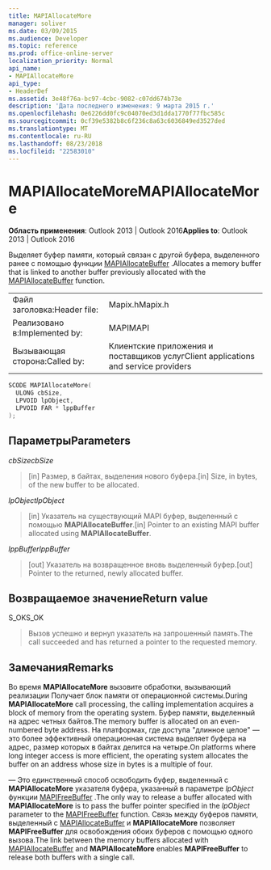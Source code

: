 ```yaml
---
title: MAPIAllocateMore
manager: soliver
ms.date: 03/09/2015
ms.audience: Developer
ms.topic: reference
ms.prod: office-online-server
localization_priority: Normal
api_name:
- MAPIAllocateMore
api_type:
- HeaderDef
ms.assetid: 3e48f76a-bc97-4cbc-9082-c07dd674b73e
description: 'Дата последнего изменения: 9 марта 2015 г.'
ms.openlocfilehash: 0e6226dd0fc9c04070ed3d1dda1770f77fbc585c
ms.sourcegitcommit: 0cf39e5382b8c6f236c8a63c6036849ed3527ded
ms.translationtype: MT
ms.contentlocale: ru-RU
ms.lasthandoff: 08/23/2018
ms.locfileid: "22583010"
---
```

# <a name="mapiallocatemore"></a><span data-ttu-id="bbf15-103">MAPIAllocateMore</span><span class="sxs-lookup"><span data-stu-id="bbf15-103">MAPIAllocateMore</span></span>

  
  
<span data-ttu-id="bbf15-104">**Область применения**: Outlook 2013 | Outlook 2016</span><span class="sxs-lookup"><span data-stu-id="bbf15-104">**Applies to**: Outlook 2013 | Outlook 2016</span></span> 
  
<span data-ttu-id="bbf15-105">Выделяет буфер памяти, который связан с другой буфера, выделенного ранее с помощью функции [MAPIAllocateBuffer](mapiallocatebuffer.md) .</span><span class="sxs-lookup"><span data-stu-id="bbf15-105">Allocates a memory buffer that is linked to another buffer previously allocated with the [MAPIAllocateBuffer](mapiallocatebuffer.md) function.</span></span> 
  
|||
|:-----|:-----|
|<span data-ttu-id="bbf15-106">Файл заголовка:</span><span class="sxs-lookup"><span data-stu-id="bbf15-106">Header file:</span></span>  <br/> |<span data-ttu-id="bbf15-107">Mapix.h</span><span class="sxs-lookup"><span data-stu-id="bbf15-107">Mapix.h</span></span>  <br/> |
|<span data-ttu-id="bbf15-108">Реализовано в:</span><span class="sxs-lookup"><span data-stu-id="bbf15-108">Implemented by:</span></span>  <br/> |<span data-ttu-id="bbf15-109">MAPI</span><span class="sxs-lookup"><span data-stu-id="bbf15-109">MAPI</span></span>  <br/> |
|<span data-ttu-id="bbf15-110">Вызывающая сторона:</span><span class="sxs-lookup"><span data-stu-id="bbf15-110">Called by:</span></span>  <br/> |<span data-ttu-id="bbf15-111">Клиентские приложения и поставщиков услуг</span><span class="sxs-lookup"><span data-stu-id="bbf15-111">Client applications and service providers</span></span>  <br/> |
   
```cpp
SCODE MAPIAllocateMore(
  ULONG cbSize,
  LPVOID lpObject,
  LPVOID FAR * lppBuffer
);
```

## <a name="parameters"></a><span data-ttu-id="bbf15-112">Параметры</span><span class="sxs-lookup"><span data-stu-id="bbf15-112">Parameters</span></span>

 <span data-ttu-id="bbf15-113">_cbSize_</span><span class="sxs-lookup"><span data-stu-id="bbf15-113">_cbSize_</span></span>
  
> <span data-ttu-id="bbf15-114">[in] Размер, в байтах, выделения нового буфера.</span><span class="sxs-lookup"><span data-stu-id="bbf15-114">[in] Size, in bytes, of the new buffer to be allocated.</span></span> 
    
 <span data-ttu-id="bbf15-115">_lpObject_</span><span class="sxs-lookup"><span data-stu-id="bbf15-115">_lpObject_</span></span>
  
> <span data-ttu-id="bbf15-116">[in] Указатель на существующий MAPI буфер, выделенный с помощью **MAPIAllocateBuffer**.</span><span class="sxs-lookup"><span data-stu-id="bbf15-116">[in] Pointer to an existing MAPI buffer allocated using **MAPIAllocateBuffer**.</span></span>
    
 <span data-ttu-id="bbf15-117">_lppBuffer_</span><span class="sxs-lookup"><span data-stu-id="bbf15-117">_lppBuffer_</span></span>
  
> <span data-ttu-id="bbf15-118">[out] Указатель на возвращенное вновь выделенный буфер.</span><span class="sxs-lookup"><span data-stu-id="bbf15-118">[out] Pointer to the returned, newly allocated buffer.</span></span>
    
## <a name="return-value"></a><span data-ttu-id="bbf15-119">Возвращаемое значение</span><span class="sxs-lookup"><span data-stu-id="bbf15-119">Return value</span></span>

<span data-ttu-id="bbf15-120">S_OK</span><span class="sxs-lookup"><span data-stu-id="bbf15-120">S_OK</span></span> 
  
> <span data-ttu-id="bbf15-121">Вызов успешно и вернул указатель на запрошенный память.</span><span class="sxs-lookup"><span data-stu-id="bbf15-121">The call succeeded and has returned a pointer to the requested memory.</span></span>
    
## <a name="remarks"></a><span data-ttu-id="bbf15-122">Замечания</span><span class="sxs-lookup"><span data-stu-id="bbf15-122">Remarks</span></span>

<span data-ttu-id="bbf15-123">Во время **MAPIAllocateMore** вызовите обработки, вызывающий реализации Получает блок памяти от операционной системы.</span><span class="sxs-lookup"><span data-stu-id="bbf15-123">During **MAPIAllocateMore** call processing, the calling implementation acquires a block of memory from the operating system.</span></span> <span data-ttu-id="bbf15-124">Буфер памяти, выделенный на адрес четных байтов.</span><span class="sxs-lookup"><span data-stu-id="bbf15-124">The memory buffer is allocated on an even-numbered byte address.</span></span> <span data-ttu-id="bbf15-125">На платформах, где доступа "длинное целое" — это более эффективный операционная система выделяет буфера на адрес, размер которых в байтах делится на четыре.</span><span class="sxs-lookup"><span data-stu-id="bbf15-125">On platforms where long integer access is more efficient, the operating system allocates the buffer on an address whose size in bytes is a multiple of four.</span></span> 
  
<span data-ttu-id="bbf15-126">— Это единственный способ освободить буфер, выделенный с **MAPIAllocateMore** указателя буфера, указанный в параметре _lpObject_ функции [MAPIFreeBuffer](mapifreebuffer.md) .</span><span class="sxs-lookup"><span data-stu-id="bbf15-126">The only way to release a buffer allocated with **MAPIAllocateMore** is to pass the buffer pointer specified in the  _lpObject_ parameter to the [MAPIFreeBuffer](mapifreebuffer.md) function.</span></span> <span data-ttu-id="bbf15-127">Связь между буферов памяти, выделенный с [MAPIAllocateBuffer](mapiallocatebuffer.md) и **MAPIAllocateMore** позволяет **MAPIFreeBuffer** для освобождения обоих буферов с помощью одного вызова.</span><span class="sxs-lookup"><span data-stu-id="bbf15-127">The link between the memory buffers allocated with [MAPIAllocateBuffer](mapiallocatebuffer.md) and **MAPIAllocateMore** enables **MAPIFreeBuffer** to release both buffers with a single call.</span></span> 
  

